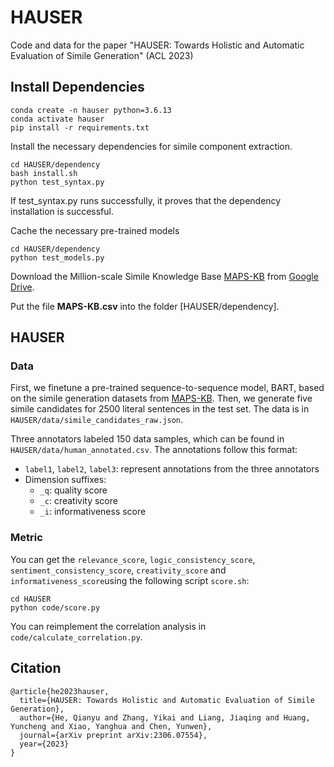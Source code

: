 # HAUSER
Code and data for the paper "HAUSER: Towards Holistic and Automatic Evaluation of Simile Generation" (ACL 2023)

## Install Dependencies

```
conda create -n hauser python=3.6.13
conda activate hauser
pip install -r requirements.txt
```

Install the necessary dependencies for simile component extraction.
```
cd HAUSER/dependency
bash install.sh
python test_syntax.py
```
If test_syntax.py runs successfully, it proves that the dependency installation is successful.

Cache the necessary pre-trained models
```
cd HAUSER/dependency
python test_models.py
```

Download the Million-scale Simile Knowledge Base [MAPS-KB](https://arxiv.org/abs/2212.05254) from [Google Drive](https://drive.google.com/file/d/1d-Xn9OygjxhMoGPoMXSv48-etnOHjkve/view).

Put the file **MAPS-KB.csv**  into the folder [HAUSER/dependency].


## HAUSER

### Data

First, we finetune a pre-trained sequence-to-sequence model, BART, based on the simile generation datasets from [MAPS-KB](https://github.com/Abbey4799/MAPS-KB).
Then, we generate five simile candidates for 2500 literal sentences in the test set.
The data is in `HAUSER/data/simile_candidates_raw.json`.

Three annotators labeled 150 data samples, which can be found in `HAUSER/data/human_annotated.csv`. The annotations follow this format:
- `label1`, `label2`, `label3`: represent annotations from the three annotators
- Dimension suffixes:
  - `_q`: quality score
  - `_c`: creativity score
  - `_i`: informativeness score

### Metric

You can get the `relevance_score`, `logic_consistency_score`, `sentiment_consistency_score`, `creativity_score` and `informativeness_score`using the following script `score.sh`:

```
cd HAUSER
python code/score.py
```

You can reimplement the correlation analysis in `code/calculate_correlation.py`.

## Citation
```
@article{he2023hauser,
  title={HAUSER: Towards Holistic and Automatic Evaluation of Simile Generation},
  author={He, Qianyu and Zhang, Yikai and Liang, Jiaqing and Huang, Yuncheng and Xiao, Yanghua and Chen, Yunwen},
  journal={arXiv preprint arXiv:2306.07554},
  year={2023}
}
```